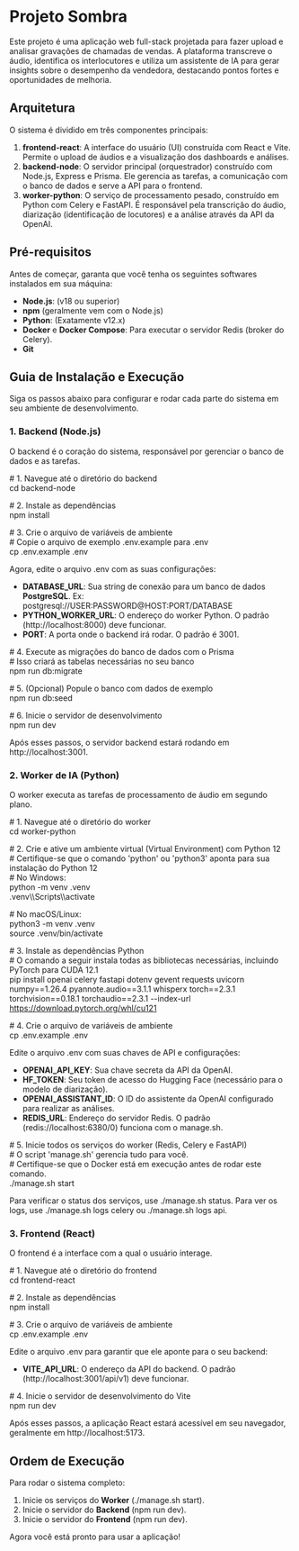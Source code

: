# **Projeto Sombra**

Este projeto é uma aplicação web full-stack projetada para fazer upload e analisar gravações de chamadas de vendas. A plataforma transcreve o áudio, identifica os interlocutores e utiliza um assistente de IA para gerar insights sobre o desempenho da vendedora, destacando pontos fortes e oportunidades de melhoria.

## **Arquitetura**

O sistema é dividido em três componentes principais:

1. **frontend-react**: A interface do usuário (UI) construída com React e Vite. Permite o upload de áudios e a visualização dos dashboards e análises.  
2. **backend-node**: O servidor principal (orquestrador) construído com Node.js, Express e Prisma. Ele gerencia as tarefas, a comunicação com o banco de dados e serve a API para o frontend.  
3. **worker-python**: O serviço de processamento pesado, construído em Python com Celery e FastAPI. É responsável pela transcrição do áudio, diarização (identificação de locutores) e a análise através da API da OpenAI.

## **Pré-requisitos**

Antes de começar, garanta que você tenha os seguintes softwares instalados em sua máquina:

* **Node.js**: (v18 ou superior)  
* **npm** (geralmente vem com o Node.js)  
* **Python**: (Exatamente v12.x)  
* **Docker** e **Docker Compose**: Para executar o servidor Redis (broker do Celery).  
* **Git**

## **Guia de Instalação e Execução**

Siga os passos abaixo para configurar e rodar cada parte do sistema em seu ambiente de desenvolvimento.

### **1\. Backend (Node.js)**

O backend é o coração do sistema, responsável por gerenciar o banco de dados e as tarefas.

\# 1\. Navegue até o diretório do backend  
cd backend-node

\# 2\. Instale as dependências  
npm install

\# 3\. Crie o arquivo de variáveis de ambiente  
\# Copie o arquivo de exemplo .env.example para .env  
cp .env.example .env

Agora, edite o arquivo .env com as suas configurações:

* **DATABASE\_URL**: Sua string de conexão para um banco de dados **PostgreSQL**. Ex: postgresql://USER:PASSWORD@HOST:PORT/DATABASE  
* **PYTHON\_WORKER\_URL**: O endereço do worker Python. O padrão (http://localhost:8000) deve funcionar.  
* **PORT**: A porta onde o backend irá rodar. O padrão é 3001\.

\# 4\. Execute as migrações do banco de dados com o Prisma  
\# Isso criará as tabelas necessárias no seu banco  
npm run db:migrate

\# 5\. (Opcional) Popule o banco com dados de exemplo  
npm run db:seed

\# 6\. Inicie o servidor de desenvolvimento  
npm run dev

Após esses passos, o servidor backend estará rodando em http://localhost:3001.

### **2\. Worker de IA (Python)**

O worker executa as tarefas de processamento de áudio em segundo plano.

\# 1\. Navegue até o diretório do worker  
cd worker-python

\# 2\. Crie e ative um ambiente virtual (Virtual Environment) com Python 12  
\# Certifique-se que o comando 'python' ou 'python3' aponta para sua instalação do Python 12  
\# No Windows:  
python \-m venv .venv  
.venv\\\\Scripts\\\\activate

\# No macOS/Linux:  
python3 \-m venv .venv  
source .venv/bin/activate

\# 3\. Instale as dependências Python  
\# O comando a seguir instala todas as bibliotecas necessárias, incluindo PyTorch para CUDA 12.1  
pip install openai celery fastapi dotenv gevent requests uvicorn numpy==1.26.4 pyannote.audio==3.1.1 whisperx torch==2.3.1 torchvision==0.18.1 torchaudio==2.3.1 \--index-url https://download.pytorch.org/whl/cu121

\# 4\. Crie o arquivo de variáveis de ambiente  
cp .env.example .env

Edite o arquivo .env com suas chaves de API e configurações:

* **OPENAI\_API\_KEY**: Sua chave secreta da API da OpenAI.  
* **HF\_TOKEN**: Seu token de acesso do Hugging Face (necessário para o modelo de diarização).  
* **OPENAI\_ASSISTANT\_ID**: O ID do assistente da OpenAI configurado para realizar as análises.  
* **REDIS\_URL**: Endereço do servidor Redis. O padrão (redis://localhost:6380/0) funciona com o manage.sh.

\# 5\. Inicie todos os serviços do worker (Redis, Celery e FastAPI)  
\# O script 'manage.sh' gerencia tudo para você.  
\# Certifique-se que o Docker está em execução antes de rodar este comando.  
./manage.sh start

Para verificar o status dos serviços, use ./manage.sh status. Para ver os logs, use ./manage.sh logs celery ou ./manage.sh logs api.

### **3\. Frontend (React)**

O frontend é a interface com a qual o usuário interage.

\# 1\. Navegue até o diretório do frontend  
cd frontend-react

\# 2\. Instale as dependências  
npm install

\# 3\. Crie o arquivo de variáveis de ambiente  
cp .env.example .env

Edite o arquivo .env para garantir que ele aponte para o seu backend:

* **VITE\_API\_URL**: O endereço da API do backend. O padrão (http://localhost:3001/api/v1) deve funcionar.

\# 4\. Inicie o servidor de desenvolvimento do Vite  
npm run dev

Após esses passos, a aplicação React estará acessível em seu navegador, geralmente em http://localhost:5173.

## **Ordem de Execução**

Para rodar o sistema completo:

1. Inicie os serviços do **Worker** (./manage.sh start).  
2. Inicie o servidor do **Backend** (npm run dev).  
3. Inicie o servidor do **Frontend** (npm run dev).

Agora você está pronto para usar a aplicação\!